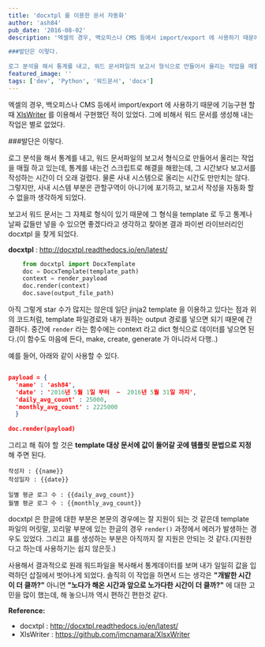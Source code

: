 ```yaml
---
title: 'docxtpl 를 이용한 문서 자동화'
author: 'ash84'
pub_date: '2016-08-02'
description: '엑셀의 경우, 백오피스나 CMS 등에서 import/export 에 사용하기 때문에 기능구현 할 때  [XlsWriter](https://github.com/jmcnamara/XlsxWriter) 를 이용해서 구현했던 적이 있었다. 그에 비해서 워드 문서를 생성해 내는 작업은 별로 없었다. 

###발단은 이렇다. 
 
로그 분석을 해서 통계를 내고, 워드 문서파일의 보고서 형식으로 만들어서 올리는 작업을 매월 하고 있는데, 통계를 내는건 스크립트로 해결을 해왔는데, 그 시간보다 보고서를 작성하는 시간이 더 오래 걸렸다. 물론 사내'
featured_image: ''
tags: ['dev', 'Python', '워드문서', 'docx']
---
```


엑셀의 경우, 백오피스나 CMS 등에서 import/export 에 사용하기 때문에 기능구현 할 때  [XlsWriter](https://github.com/jmcnamara/XlsxWriter) 를 이용해서 구현했던 적이 있었다. 그에 비해서 워드 문서를 생성해 내는 작업은 별로 없었다. 

###발단은 이렇다. 
 
로그 분석을 해서 통계를 내고, 워드 문서파일의 보고서 형식으로 만들어서 올리는 작업을 매월 하고 있는데, 통계를 내는건 스크립트로 해결을 해왔는데, 그 시간보다 보고서를 작성하는 시간이 더 오래 걸렸다. 물론 사내 시스템으로 올리는 시간도 만만치는 않다. 그렇지만, 사내 시스템 부분은 관할구역이 아니기에 포기하고, 보고서 작성을 자동화 할 수 없을까 생각하게 되었다. 

보고서 워드 문서는 그 자체로 형식이 있기 때문에 그 형식을 template 로 두고 통계나 날짜 값들만 넣을 수 있으면 좋겠다라고 생각하고 찾아본 결과 파이썬 라이브러리인 docxtpl 을 찾게 되었다. 

**docxtpl** : http://docxtpl.readthedocs.io/en/latest/

```python
    from docxtpl import DocxTemplate
    doc = DocxTemplate(template_path)
    context = render_payload
    doc.render(context)
    doc.save(output_file_path)
```

아직 그렇게 star 수가 많지는 않은데 일단 jinja2 template 을 이용하고 있다는 점과 위의 코드처럼, template 파일경로와 내가 원하는 output 경로를 넣으면 되기 때문에 간결하다. 중간에 ```render``` 라는 함수에는 context 라고 dict 형식으로 데이터를 넣으면 된다.(이 함수도 마음에 든다, make, create, generate 가 아니라서 다행..) 

예를 들어, 아래와 같이 사용할 수 있다.

```json

payload = { 
  'name' : 'ash84', 
  'date' : '2016년 5월 1일 부터  ~  2016년 5월 31일 까지', 
  'daily_avg_count' : 25000, 
  'monthly_avg_count' : 2225000
  }
  
doc.render(payload)
```

그리고 해 줘야 할 것은 **template 대상 문서에 값이 들어갈 곳에 템플릿 문법으로 지정**해 주면 된다. 

```
작성자 : {{name}}
작성일자 : {{date}}

일별 평균 로그 수 : {{daily_avg_count}}
월별 평균 로그 수 : {{monthly_avg_count}}
```

docxtpl 은 한글에 대한 부분은 본문의 경우에는 잘 지원이 되는 것 같은데 template 파일의 머릿말, 꼬리말 부분에 있는 한글의 경우 ```render()``` 과정에서 에러가 발생하는 경우도 있었다. 그리고 표를 생성하는 부분은 아직까지 잘 지원은 안되는 것 같다.(지원한다고 하는데 사용하기는 쉽지 않은듯.)

사용해서 결과적으로 원래 워드파일을 복사해서 통계데이터를 보며 내가 일일히 값을 입력하던 삽질에서 벗어나게 되었다. 솔직히 이 작업을 하면서 드는 생각은 **"개발한 시간이 더 클까?"** 아니면 **"노다가 해온 시간과 앞으로 노가다한 시간이 더 클까?"** 에 대한 고민을 많이 했는데, 해 놓으니까 역시 편하긴 편한것 같다. 




**Reference:** 

- docxtpl : http://docxtpl.readthedocs.io/en/latest/
- XlsWriter : https://github.com/jmcnamara/XlsxWriter

